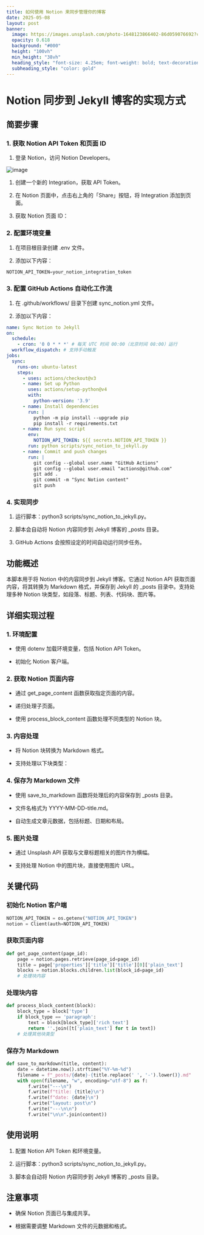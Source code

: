```yaml
---
title: 如何使用 Notion 来同步管理你的博客
date: 2025-05-08
layout: post
banner:
  image: https://images.unsplash.com/photo-1648123866402-86d059076692?crop=entropy&cs=tinysrgb&fit=max&fm=jpg&ixid=M3w2OTIwMzJ8MHwxfHJhbmRvbXx8fHx8fHx8fDE3NDY3NDI3OTl8&ixlib=rb-4.1.0&q=80&w=1080
  opacity: 0.618
  background: "#000"
  height: "100vh"
  min_height: "38vh"
  heading_style: "font-size: 4.25em; font-weight: bold; text-decoration: underline"
  subheading_style: "color: gold"
---
```


# Notion 同步到 Jekyll 博客的实现方式

## 简要步骤

### 1. 获取 Notion API Token 和页面 ID

1. 登录 Notion，访问 Notion Developers。

![image](https://prod-files-secure.s3.us-west-2.amazonaws.com/a7a0cc5a-89b9-4cda-8686-1fba0ca52f40/d19c1afe-dea5-4312-9333-786b0ba83054/image.png?X-Amz-Algorithm=AWS4-HMAC-SHA256&X-Amz-Content-Sha256=UNSIGNED-PAYLOAD&X-Amz-Credential=ASIAZI2LB4667FJ53NON%2F20250508%2Fus-west-2%2Fs3%2Faws4_request&X-Amz-Date=20250508T221958Z&X-Amz-Expires=3600&X-Amz-Security-Token=IQoJb3JpZ2luX2VjENb%2F%2F%2F%2F%2F%2F%2F%2F%2F%2FwEaCXVzLXdlc3QtMiJGMEQCIAhMScdyl8BwhMxQdxOyVqjzEp%2BA6dfwmVIRiadqSEarAiAWnQT97B8uWe3byeHNpmnU3VrC2P3Pl8A9fdbm5oP9zCr%2FAwh%2FEAAaDDYzNzQyMzE4MzgwNSIMaBuZBhsH5XK0%2FMxwKtwD6POWdNFF28yVvk3RbWhsoaBvCUHhTiCBhBG322xNbWBGm3GHIuLBoXwvLWpPzz18Sledljv0fDQJ1OF8QvBb0vl9mows4YKol4spAIygRCQSJTpDmiKDz%2Fh4oY49XMn76CthlbWQCwv03hzsek3mY%2BOZV%2BcvPEnCoLQqopxQ6%2By9Sw8jP0AkVFY565zf7%2BCb4EizoZB39wle%2FwrkIHopcBQHWlZmAciagTt8JmAy%2FrHchPF98vaNabLdW5jUwACZOtFbmHUGhcMVzlsTumyPAPgM0lpllhy35ybvR5HrrlRLtmrBPgmTtKtl9DvMPYFSJoScLBoy5JERldKd5qnPX4%2BiLSKapviaI435Gide27MlmkkRLHQ90Z0M5BF5uzubprePTWmNdW1SX0gZKsKSC3URMvTchnh9jFTTh%2FOE%2B%2FK3CsNd5tcr0Exiv44Uxr0SMkiHuf28CPp0eednrJGkdBoAatvTGhbK%2FqA6Hy9sNh1xdevwtGH8kHT6WRi5OPuIaxSU1z82wOf1zB638ZMqBLsIlL4rc1oEcwLhsreXkN%2Bl86iLyn8FumnnQ5EB1ZOMhwOaArCrb%2B14vjZdrX1%2FucJvGENPXFatFezcjE4q5EwiPn0xYt7U%2BiaoZJgwucn0wAY6pgGGfpibpV0Twg18heYxugV6XXLX6yyOV2WWNUH9fUMjqkJsOjxm6IViJN4QM5YkezJfo%2BCsfQsEAPAXLbzc8hNPdG7RVREeE73ngqeku4qUgj5jf1zUBfnUl0wjniTA94KLyyfQT%2BJWge3mFXaYVoCBAoczDtMvmCfU1eB4mtKEcSSrwdKbYN1NycaaHR3jI0TYp8TktKfkAM5ZL6x47DztOvJSyZ1%2F&X-Amz-Signature=81042a7c12e1e9c009023d5f920dde33d27929728af2a48277f1eb3ba36456d1&X-Amz-SignedHeaders=host&x-id=GetObject)

1. 创建一个新的 Integration，获取 API Token。

1. 在 Notion 页面中，点击右上角的「Share」按钮，将 Integration 添加到页面。

1. 获取 Notion 页面 ID：


### 2. 配置环境变量

1. 在项目根目录创建 .env 文件。

1. 添加以下内容：

```javascript
NOTION_API_TOKEN=your_notion_integration_token
```

### 3. 配置 GitHub Actions 自动化工作流

1. 在 .github/workflows/ 目录下创建 sync_notion.yml 文件。

1. 添加以下内容：

```yaml
name: Sync Notion to Jekyll
on:
  schedule:
    - cron: '0 0 * * *' # 每天 UTC 时间 00:00（北京时间 08:00）运行
  workflow_dispatch: # 支持手动触发
jobs:
  sync:
    runs-on: ubuntu-latest
    steps:
      - uses: actions/checkout@v3
      - name: Set up Python
        uses: actions/setup-python@v4
        with:
          python-version: '3.9'
      - name: Install dependencies
        run: |
          python -m pip install --upgrade pip
          pip install -r requirements.txt
      - name: Run sync script
        env:
          NOTION_API_TOKEN: ${{ secrets.NOTION_API_TOKEN }}
        run: python scripts/sync_notion_to_jekyll.py
      - name: Commit and push changes
        run: |
          git config --global user.name "GitHub Actions"
          git config --global user.email "actions@github.com"
          git add .
          git commit -m "Sync Notion content"
          git push
```

### 4. 实现同步

1. 运行脚本：python3 scripts/sync_notion_to_jekyll.py。

1. 脚本会自动将 Notion 内容同步到 Jekyll 博客的 _posts 目录。

1. GitHub Actions 会按照设定的时间自动运行同步任务。

## 功能概述

本脚本用于将 Notion 中的内容同步到 Jekyll 博客。它通过 Notion API 获取页面内容，将其转换为 Markdown 格式，并保存到 Jekyll 的 _posts 目录中。支持处理多种 Notion 块类型，如段落、标题、列表、代码块、图片等。

## 详细实现过程

### 1. 环境配置

- 使用 dotenv 加载环境变量，包括 Notion API Token。

- 初始化 Notion 客户端。

### 2. 获取 Notion 页面内容

- 通过 get_page_content 函数获取指定页面的内容。

- 递归处理子页面。

- 使用 process_block_content 函数处理不同类型的 Notion 块。

### 3. 内容处理

- 将 Notion 块转换为 Markdown 格式。

- 支持处理以下块类型：


### 4. 保存为 Markdown 文件

- 使用 save_to_markdown 函数将处理后的内容保存到 _posts 目录。

- 文件名格式为 YYYY-MM-DD-title.md。

- 自动生成文章元数据，包括标题、日期和布局。

### 5. 图片处理

- 通过 Unsplash API 获取与文章标题相关的图片作为横幅。

- 支持处理 Notion 中的图片块，直接使用图片 URL。

## 关键代码

### 初始化 Notion 客户端

```python
NOTION_API_TOKEN = os.getenv("NOTION_API_TOKEN")
notion = Client(auth=NOTION_API_TOKEN)
```

### 获取页面内容

```python
def get_page_content(page_id):
    page = notion.pages.retrieve(page_id=page_id)
    title = page['properties']['title']['title'][0]['plain_text']
    blocks = notion.blocks.children.list(block_id=page_id)
    # 处理块内容
```

### 处理块内容

```python
def process_block_content(block):
    block_type = block['type']
    if block_type == 'paragraph':
        text = block[block_type]['rich_text']
        return ''.join([t['plain_text'] for t in text])
    # 处理其他块类型
```

### 保存为 Markdown

```python
def save_to_markdown(title, content):
    date = datetime.now().strftime("%Y-%m-%d")
    filename = f"_posts/{date}-{title.replace(' ', '-').lower()}.md"
    with open(filename, "w", encoding="utf-8") as f:
        f.write("---\n")
        f.write(f"title: {title}\n")
        f.write(f"date: {date}\n")
        f.write("layout: post\n")
        f.write("---\n\n")
        f.write("\n\n".join(content))
```

## 使用说明

1. 配置 Notion API Token 和环境变量。

1. 运行脚本：python3 scripts/sync_notion_to_jekyll.py。

1. 脚本会自动将 Notion 内容同步到 Jekyll 博客的 _posts 目录。

## 注意事项

- 确保 Notion 页面已与集成共享。

- 根据需要调整 Markdown 文件的元数据和格式。